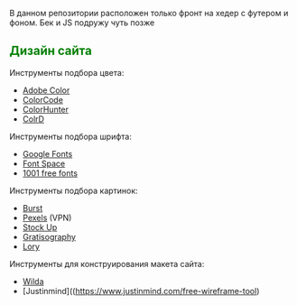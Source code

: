 В данном репозитории расположен только фронт на хедер с футером и фоном. Бек и JS подружу чуть позже

## <span style="color:green">Дизайн сайта</span>
Инструменты подбора цвета:
- [Adobe Color](https://color.adobe.com/ru/create/color-wheel)
- [ColorCode](https://www.toptal.com/designers/colourcode)
- [ColorHunter](https://www.colorhunter.com/)
- [ColrD](http://colrd.com/)

Инструменты подбора шрифта:
- [Google Fonts](https://fonts.google.com/)
- [Font Space](https://www.fontspace.com/)
- [1001 free fonts](https://www.1001freefonts.com/)

Инструменты подбора картинок:
- [Burst](https://www.shopify.com/stock-photos)
- [Pexels](https://www.pexels.com/en-en/) (VPN)
- [Stock Up](https://stockup.sitebuilderreport.com/)
- [Gratisography](https://gratisography.com/)
- [Lory](https://lori.ru/)

Инструменты для конструирования макета сайта:
- [Wilda](https://wilda.ru/)
- [Justinmind]((https://www.justinmind.com/free-wireframe-tool)

